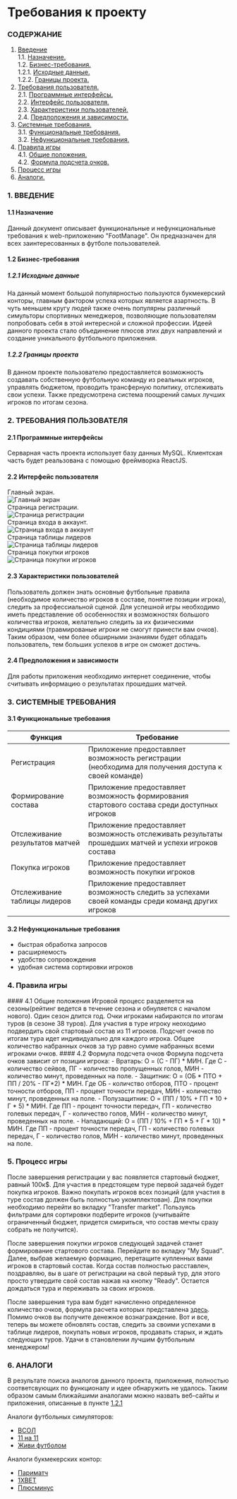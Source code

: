 # Требования к проекту
### СОДЕРЖАНИЕ
  1.  [Введение](#1)<br>
    1.1. [Назначение.](#1.1) <br>
    1.2. [Бизнес-требования.](#1.2) <br>
      1.2.1. [Исходные данные.](#1.2.1)<br>
      1.2.2. [Границы проекта.](#1.2.2) <br>
  2. [Требования пользователя.](#2) <br>
    2.1. [Программные интерфейсы.](#2.1)<br>
    2.2. [Интерфейс пользователя.](#2.2) <br>
    2.3. [Характеристики пользователей.](#2.3) <br>
    2.4. [Предположения и зависимости.](#2.4) <br>
  3. [Системные требования.](#3)<br>
    3.1. [Функциональные требования.](#3.1)<br>
    3.2. [Нефункциональные требования.](#3.2)<br>
  4. [Правила игры](#4)<br>
	4.1. [Общие положения.](#4.1)<br>
    4.2. [Формула подсчета очков.](#4.2)<br>
  5. [Процесс игры](#5)
  6. [Аналоги.](#6) 

### 1. ВВЕДЕНИЕ <a name="1"></a>
#### 1.1 Назначение <a name="1.1">
Данный документ описывает функциональные и нефункциональные требования к web-приложению "FootManage". Он предназначен для всех заинтересованных в футболе пользователей.
</a>

#### 1.2 Бизнес-требования <a name="1.2"></a>
##### 1.2.1 Исходные данные <a name="1.2.1">
На данный момент большой популярностью пользуются букмекерский конторы, главным фактором успеха которых является азартность. В чуть меньшем кругу людей также очень популярны различный симульторы спортивных менеджеров, позволяющие пользователям попробовать себя в этой интересной и сложной профессии. Идеей данного проекта стало объединение плюсов этих двух направлений и создание уникального футбольного приложения.
</a>

##### 1.2.2 Границы проекта <a name="1.2.2">
В данном проекте пользователю предоставляется возможность создавать собственную футбольную команду из реальных игроков, управлять бюджетом, проводить трансферную политику, отслеживать свои успехи. Также предусмотрена система поощрений самых лучших игроков по итогам сезона.
</a>

### 2. ТРЕБОВАНИЯ ПОЛЬЗОВАТЕЛЯ <a name="2"></a>
#### 2.1 Программные интерфейсы <a name="2.1">
Серварная часть проекта использует базу данных MySQL. Клиентская часть будет реальзована с помощью фреймворка ReactJS.
</a>

#### 2.2 Интерфейс пользователя <a name="2.2">
Главный экран.<br>
![Главный экран](https://github.com/GuzIlya/OnlineFootballManagingGame/blob/master/Mockups/MainPage.png)<br>
 Страница регистрации.<br>
![Страница регистрации](https://github.com/GuzIlya/OnlineFootballManagingGame/blob/master/Mockups/Registration.png)<br>
 Страница входа в аккаунт.<br>
![Страница входа в аккаунт](https://github.com/GuzIlya/OnlineFootballManagingGame/blob/master/Mockups/LogIn.png)<br>
 Страница таблицы лидеров<br>
![Страница таблицы лидеров](https://github.com/GuzIlya/OnlineFootballManagingGame/blob/master/Mockups/RatingTab.png)<br>
 Страница покупки игроков <br>
![Страница покупки игроков](https://github.com/GuzIlya/OnlineFootballManagingGame/blob/master/Mockups/TransferMarketTab.png)
</a>

#### 2.3 Характеристики пользователей <a name="2.3"></a>
Пользователь должен знать основные футбольные правила (необходимое количество игроков в составе, понятие позиции игрока), следить за профессиальной сценой. Для успешной игры необходимо иметь представление об особенностях и возможностях большого количества игроков, желательно следить за их физическими кондициями (травмированые игроки не смогут принести вам очков). Таким образом, чем более обширными знаниями будет обладать пользователь, тем больших успехов в игре он сможет достичь.
</a>

#### 2.4 Предположения и зависимости <a name="2.4">
Для работы приложения необходимо интернет соединение, чтобы считывать информацию о результатах прошедших матчей. 
</a>

### 3. СИСТЕМНЫЕ ТРЕБОВАНИЯ <a name="3">
</a>

#### 3.1 Функциональные требования <a name="3.1"></a>
  | Функция | Требование |
  |---|---|
  | Регистрация | Приложение предоставляет возможность регистрации (необходима для получения доступа к своей команде) 
  | Формирование состава  | Приложение предоставляет возможность формирования стартового состава среди доступных игроков 
  | Отслеживание результатов матчей | Приложение предоставляет возможность отслеживать результаты прошедших матчей и успехи игроков состава
  | Покупка игроков | Приложение предоставляет возможность покупки игроков
  | Отслеживание таблицы лидеров | Приложение предоставляет возможность следить за успехами своей команды среди команд других игроков
  
#### 3.2 Нефункциональные требования <a name="3.2"></a>
- быстрая обработка запросов
- расширяемость
- удобство сопровождения
- удобная система сортировки игроков

### 4. Правила игры <a name="4"> 
</a>
#### 4.1 Общие положения <a name="4.1"></a>
Игровой процесс разделяется на сезоны(рейтинг ведется в течение сезона и обнуляется с началом нового). Один сезон длится год. Очки игроками набираются по итогам туров (в сезоне 38 туров). Для участия в туре игроку неоходимо подвердить свой стартовый состав из 11 игроков. Подсчет очков по итогам тура идет индивидуально для каждого игрока. Общее количество набранных очков за тур равно сумме набранных всеми игроками очков. 
#### 4.2 Формула подсчета очков <a name="4.2"></a>
Формула подсчета очков зависит от позиции игрока:
- Вратарь: О = (С - ПГ) * МИН. Где С - количество сейвов, ПГ - количество пропущенных голов, МИН - количество минут, проведенных на поле.
- Защитник: О = (ОБ * ПТО + ПП / 20% - ПГ*2) * МИН. Где ОБ - количство отборов, ПТО - процент точности отборов, ПП - процент точности передач, МИН - количество минут, проведенных на поле.
- Полузащитник: О = (ПП / 10% + ГП * 10 + Г * 5) * МИН. Где ПП - процент точности передач, ГП - количество голевых передач, Г - количество голов, МИН - количество минут, проведенных на поле. 
- Нападающий: О = (ПП / 10% + ГП * 5 + Г * 10) * МИН. Где ПП - процент точности передач, ГП - количество голевых передач, Г - количество голов, МИН - количество минут, проведенных на поле. 

### 5. Процесс игры <a name="5">
После завершения регистрации у вас появляется стартовый бюджет, равный 100к$. Для участия в предстоящем туре первой задачей будет покупка игроков. Важно покупать игроков всех позиций (для участия в туре состав должен быть полностью укомплектован). Для покупки необходимо перейти во вкладку "Transfer market". Пользуясь фильтрами для сортировки подберите игроков (учитывайте ограниченный бюджет, придется смириться, что состав мечты сразу собрать не получится). 

После завершения покупки игроков следующей задачей станет формирование стартового состава. Перейдите во вкладку "My Squad". Далее, выбрав желаемую формацию, перетащите купленных вами игроков в стартовый состав. Когда состав полностью расставлен, поздравляю, вы в шаге от регистрации на свой первый тур, для этого просто утвердите свой состав нажав на кнопку "Ready". Остается дождаться тура и переживать за своих игроков.

После завершения тура вам будет начисленно определенное количество очков, формула расчета которых представлена [здесь](#4.2). Помимо очков вы получите денежное вознаграждение. Вот и все, теперь вы можете обновлять состав, следить за своими успехами в таблице лидеров, покупать новых игроков, продавать старых, и ждать следующих туров. Удачи в становлении лучшим футбольным менеджером!



### 6. АНАЛОГИ <a name="6">
В результате поиска аналогов данного проекта, приложения, полностью соответсвующих по функционалу и идее обнаружить не удалось. Таким образом самым ближайшими аналогами можно назвать веб-сайты и приложения, описанные в пункте [1.2.1](#1.2.1)

Аналоги футбольных симуляторов:
- [ВСОЛ](https://www.virtualsoccer.ru/)
- [11 на 11](http://11x11.ru/index.php)
- [Живи футболом](https://soccerlife.ru/)

Аналоги букмекерских контор:
- [Париматч](https://www.parimatch.by/)
- [1XBET](https://1xbet.com/by/)
- [Плюсминус](http://plusminus.by/)
</a>
